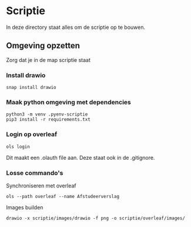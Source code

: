# Scriptie
In deze directory staat alles om de scriptie op te bouwen.

## Omgeving opzetten

Zorg dat je in de map scriptie staat

### Install drawio
```
snap install drawio
```

### Maak python omgeving met dependencies
```
python3 -m venv .pyenv-scriptie
pip3 install -r requirements.txt
```

### Login op overleaf
```
ols login
```
Dit maakt een .olauth file aan. Deze staat ook in de .gitignore.

### Losse commando's
Synchroniseren met overleaf
```
ols --path overleaf --name Afstudeerverslag
```
Images builden
```
drawio -x scriptie/images/drawio -f png -o scriptie/overleaf/images/
```
